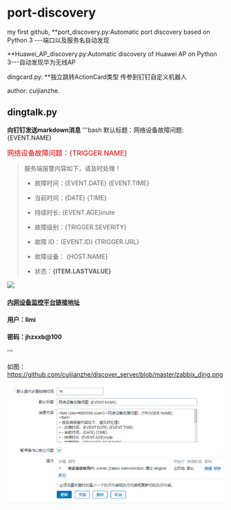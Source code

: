# port-discovery
my first github,
**port_discovery.py:Automatic port discovery based on Python 3 ---端口以及服务名自动发现

**Huawei_AP_discovery.py:Automatic discovery of Huawei AP on Python 3---自动发现华为无线AP


dingcard.py: **独立跳转ActionCard类型 传参到钉钉自定义机器人


author: cuijianzhe.

## dingtalk.py
**向钉钉发送markdown消息**
'''bash
默认标题：网络设备故障问题: {EVENT.NAME}

<font color=#dd0000 size=3 >网络设备故障问题：{TRIGGER.NAME}
</font>
> 服务端报警内容如下，请及时处理！
> - 故障时间：{EVENT.DATE} {EVENT.TIME} 
> - 当前时间：{DATE} {TIME} 
> - 持续时长: {EVENT.AGE}inute  
> - 故障级别：{TRIGGER.SEVERITY}
> - 故障 ID：{EVENT.ID}
{TRIGGER.URL}
> - 故障设备： {HOST.NAME}
> 
> - 状态：**{ITEM.LASTVALUE}**
>
![](http://blog.cjzshilong.cn/images/xx.png)
>
#### [内网设备监控平台链接地址](http://192.168.51.202:3000)
#### 用户：limi
#### 密码：jhzxxb@100
'''

如图：
https://github.com/cuijianzhe/discover_server/blob/master/zabbix_ding.png

![](https://github.com/cuijianzhe/discover_server/blob/master/zabbix_ding.png)
